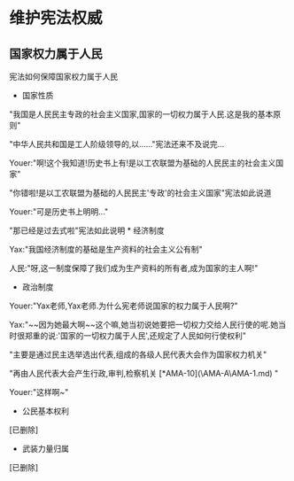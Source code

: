 # 维护宪法权威

## 国家权力属于人民
宪法如何保障国家权力属于人民
* 国家性质

"我国是人民民主专政的社会主义国家,国家的一切权力属于人民.这是我的基本原则"
<p>
"中华人民共和国是工人阶级领导的,以......"宪法还来不及说完...
<p>
Youer:"啊!这个我知道!历史书上有!是以工农联盟为基础的人民民主的社会主义国家"
<p>
"你错啦!是以工农联盟为基础的人民民主'专政'的社会主义国家"宪法如此说道
<p>
Youer:"可是历史书上明明..."
<p>
"那已经是过去式啦"宪法如此说明
* 经济制度

Yax:"我国经济制度的基础是生产资料的社会主义公有制"
<p>
人民:"呀,这一制度保障了我们成为生产资料的所有者,成为国家的主人啊!"

* 政治制度

Youer:"Yax老师,Yax老师.为什么宪老师说国家的权力属于人民啊?"
<p>
Yax:"~~因为她最大啊~~这个嘛,她当初说她要把一切权力交给人民行使的呢.她当时很郑重的说:'国家的一切权力属于人民',还规定了人民如何行使权利"
<p>
"主要是通过民主选举选出代表,组成的各级人民代表大会作为国家权力机关"
<p>
"再由人民代表大会产生行政,审判,检察机关 [*AMA-10](\AMA-A\AMA-1.md) "
<p>
Youer:"这样啊~"

* 公民基本权利

[已删除]

* 武装力量归属

[已删除]
